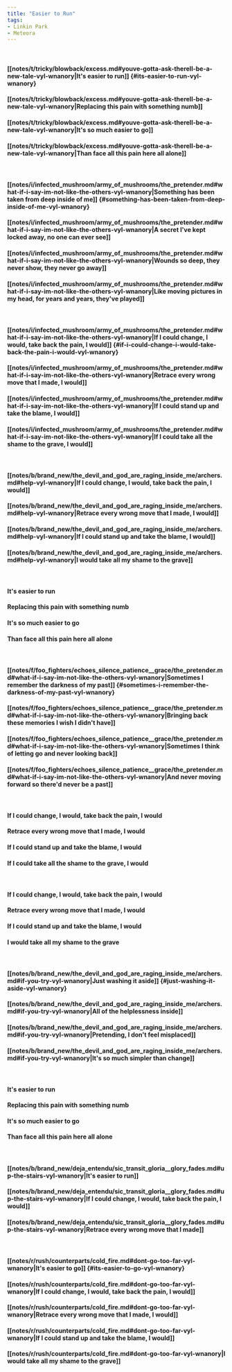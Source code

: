 ```yaml
---
title: "Easier to Run"
tags:
- Linkin Park
- Meteora
---
```

&nbsp;
#### [[notes/t/tricky/blowback/excess.md#youve-gotta-ask-therell-be-a-new-tale-vyl-wnanory|It's easier to run]] {#its-easier-to-run-vyl-wnanory}
#### [[notes/t/tricky/blowback/excess.md#youve-gotta-ask-therell-be-a-new-tale-vyl-wnanory|Replacing this pain with something numb]]
#### [[notes/t/tricky/blowback/excess.md#youve-gotta-ask-therell-be-a-new-tale-vyl-wnanory|It's so much easier to go]]
#### [[notes/t/tricky/blowback/excess.md#youve-gotta-ask-therell-be-a-new-tale-vyl-wnanory|Than face all this pain here all alone]]
&nbsp;
#### [[notes/i/infected_mushroom/army_of_mushrooms/the_pretender.md#what-if-i-say-im-not-like-the-others-vyl-wnanory|Something has been taken from deep inside of me]] {#something-has-been-taken-from-deep-inside-of-me-vyl-wnanory}
#### [[notes/i/infected_mushroom/army_of_mushrooms/the_pretender.md#what-if-i-say-im-not-like-the-others-vyl-wnanory|A secret I've kept locked away, no one can ever see]]
#### [[notes/i/infected_mushroom/army_of_mushrooms/the_pretender.md#what-if-i-say-im-not-like-the-others-vyl-wnanory|Wounds so deep, they never show, they never go away]]
#### [[notes/i/infected_mushroom/army_of_mushrooms/the_pretender.md#what-if-i-say-im-not-like-the-others-vyl-wnanory|Like moving pictures in my head, for years and years, they've played]]
&nbsp;
#### [[notes/i/infected_mushroom/army_of_mushrooms/the_pretender.md#what-if-i-say-im-not-like-the-others-vyl-wnanory|If I could change, I would, take back the pain, I would]] {#if-i-could-change-i-would-take-back-the-pain-i-would-vyl-wnanory}
#### [[notes/i/infected_mushroom/army_of_mushrooms/the_pretender.md#what-if-i-say-im-not-like-the-others-vyl-wnanory|Retrace every wrong move that I made, I would]]
#### [[notes/i/infected_mushroom/army_of_mushrooms/the_pretender.md#what-if-i-say-im-not-like-the-others-vyl-wnanory|If I could stand up and take the blame, I would]]
#### [[notes/i/infected_mushroom/army_of_mushrooms/the_pretender.md#what-if-i-say-im-not-like-the-others-vyl-wnanory|If I could take all the shame to the grave, I would]]
&nbsp;
#### [[notes/b/brand_new/the_devil_and_god_are_raging_inside_me/archers.md#help-vyl-wnanory|If I could change, I would, take back the pain, I would]]
#### [[notes/b/brand_new/the_devil_and_god_are_raging_inside_me/archers.md#help-vyl-wnanory|Retrace every wrong move that I made, I would]]
#### [[notes/b/brand_new/the_devil_and_god_are_raging_inside_me/archers.md#help-vyl-wnanory|If I could stand up and take the blame, I would]]
#### [[notes/b/brand_new/the_devil_and_god_are_raging_inside_me/archers.md#help-vyl-wnanory|I would take all my shame to the grave]]
&nbsp;
#### It's easier to run
#### Replacing this pain with something numb
#### It's so much easier to go
#### Than face all this pain here all alone
&nbsp;
#### [[notes/f/foo_fighters/echoes_silence_patience__grace/the_pretender.md#what-if-i-say-im-not-like-the-others-vyl-wnanory|Sometimes I remember the darkness of my past]] {#sometimes-i-remember-the-darkness-of-my-past-vyl-wnanory}
#### [[notes/f/foo_fighters/echoes_silence_patience__grace/the_pretender.md#what-if-i-say-im-not-like-the-others-vyl-wnanory|Bringing back these memories I wish I didn't have]]
#### [[notes/f/foo_fighters/echoes_silence_patience__grace/the_pretender.md#what-if-i-say-im-not-like-the-others-vyl-wnanory|Sometimes I think of letting go and never looking back]]
#### [[notes/f/foo_fighters/echoes_silence_patience__grace/the_pretender.md#what-if-i-say-im-not-like-the-others-vyl-wnanory|And never moving forward so there'd never be a past]]
&nbsp;
#### If I could change, I would, take back the pain, I would
#### Retrace every wrong move that I made, I would
#### If I could stand up and take the blame, I would
#### If I could take all the shame to the grave, I would
&nbsp;
#### If I could change, I would, take back the pain, I would
#### Retrace every wrong move that I made, I would
#### If I could stand up and take the blame, I would
#### I would take all my shame to the grave
&nbsp;
#### [[notes/b/brand_new/the_devil_and_god_are_raging_inside_me/archers.md#if-you-try-vyl-wnanory|Just washing it aside]] {#just-washing-it-aside-vyl-wnanory}
#### [[notes/b/brand_new/the_devil_and_god_are_raging_inside_me/archers.md#if-you-try-vyl-wnanory|All of the helplessness inside]]
#### [[notes/b/brand_new/the_devil_and_god_are_raging_inside_me/archers.md#if-you-try-vyl-wnanory|Pretending, I don't feel misplaced]]
#### [[notes/b/brand_new/the_devil_and_god_are_raging_inside_me/archers.md#if-you-try-vyl-wnanory|It's so much simpler than change]]
&nbsp;
#### It's easier to run
#### Replacing this pain with something numb
#### It's so much easier to go
#### Than face all this pain here all alone
&nbsp;
#### [[notes/b/brand_new/deja_entendu/sic_transit_gloria__glory_fades.md#up-the-stairs-vyl-wnanory|It's easier to run]]
#### [[notes/b/brand_new/deja_entendu/sic_transit_gloria__glory_fades.md#up-the-stairs-vyl-wnanory|If I could change, I would, take back the pain, I would]]
#### [[notes/b/brand_new/deja_entendu/sic_transit_gloria__glory_fades.md#up-the-stairs-vyl-wnanory|Retrace every wrong move that I made]]
&nbsp;
#### [[notes/r/rush/counterparts/cold_fire.md#dont-go-too-far-vyl-wnanory|It's easier to go]] {#its-easier-to-go-vyl-wnanory}
#### [[notes/r/rush/counterparts/cold_fire.md#dont-go-too-far-vyl-wnanory|If I could change, I would, take back the pain, I would]]
#### [[notes/r/rush/counterparts/cold_fire.md#dont-go-too-far-vyl-wnanory|Retrace every wrong move that I made, I would]]
#### [[notes/r/rush/counterparts/cold_fire.md#dont-go-too-far-vyl-wnanory|If I could stand up and take the blame, I would]]
#### [[notes/r/rush/counterparts/cold_fire.md#dont-go-too-far-vyl-wnanory|I would take all my shame to the grave]]
